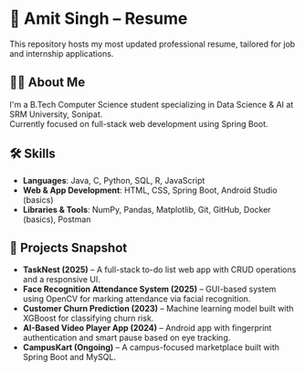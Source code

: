 # 📄 Amit Singh – Resume

This repository hosts my most updated professional resume, tailored for job and internship applications.

## 🧑‍💻 About Me
I'm a B.Tech Computer Science student specializing in Data Science & AI at SRM University, Sonipat.  
Currently focused on full-stack web development using Spring Boot.

## 🛠️ Skills
- **Languages**: Java, C, Python, SQL, R, JavaScript  
- **Web & App Development**: HTML, CSS, Spring Boot, Android Studio (basics)  
- **Libraries & Tools**: NumPy, Pandas, Matplotlib, Git, GitHub, Docker (basics), Postman

## 📂 Projects Snapshot
- **TaskNest (2025)** – A full-stack to-do list web app with CRUD operations and a responsive UI.
- **Face Recognition Attendance System (2025)** – GUI-based system using OpenCV for marking attendance via facial recognition.
- **Customer Churn Prediction (2023)** – Machine learning model built with XGBoost for classifying churn risk.
- **AI-Based Video Player App (2024)** – Android app with fingerprint authentication and smart pause based on eye tracking.
- **CampusKart (Ongoing)** – A campus-focused marketplace built with Spring Boot and MySQL.

